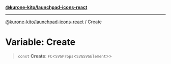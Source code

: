 [**@kurone-kito/launchpad-icons-react**](../README.md)

***

[@kurone-kito/launchpad-icons-react](../globals.md) / Create

# Variable: Create

> `const` **Create**: `FC`\<`SVGProps`\<`SVGSVGElement`\>\>
